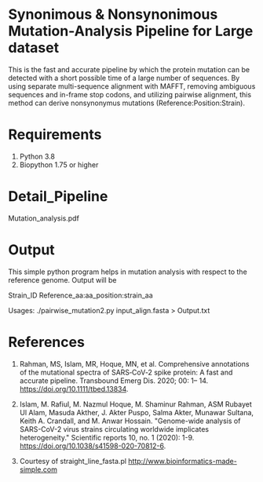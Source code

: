 # Synonimous & Nonsynonimous Mutation-Analysis Pipeline for Large dataset
This is the fast and accurate pipeline by which the protein mutation can be detected with a short possible time of a large number of sequences. By using separate multi-sequence alignment with MAFFT, removing ambiguous sequences and in-frame stop codons, and utilizing pairwise alignment, this method can derive nonsynonymus mutations (Reference:Position:Strain).

# Requirements
1. Python 3.8
2. Biopython 1.75 or higher

# Detail_Pipeline
Mutation_analysis.pdf

# Output
This simple python program helps in mutation analysis with respect to the reference genome. Output will be 

Strain_ID Reference_aa:aa_position:strain_aa

Usages: ./pairwise_mutation2.py input_align.fasta > Output.txt



# References

1. Rahman, MS, Islam, MR, Hoque, MN, et al. Comprehensive annotations of the mutational spectra of SARS‐CoV‐2 spike protein: A fast and accurate pipeline. Transbound Emerg Dis. 2020; 00: 1– 14. https://doi.org/10.1111/tbed.13834.

2. Islam, M. Rafiul, M. Nazmul Hoque, M. Shaminur Rahman, ASM Rubayet Ul Alam, Masuda Akther, J. Akter Puspo, Salma Akter, Munawar Sultana, Keith A. Crandall, and M. Anwar Hossain. "Genome-wide analysis of SARS-CoV-2 virus strains circulating worldwide implicates heterogeneity." Scientific reports 10, no. 1 (2020): 1-9. https://doi.org/10.1038/s41598-020-70812-6. 

3. Courtesy of straight_line_fasta.pl http://www.bioinformatics-made-simple.com
